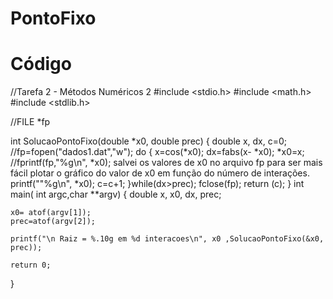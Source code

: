 # PontoFixo

# Código

//Tarefa 2 - Métodos Numéricos 2
#include <stdio.h>
#include <math.h>
#include <stdlib.h>

//FILE *fp

int SolucaoPontoFixo(double *x0, double prec)
{
	double x, dx, c=0;
	//fp=fopen("dados1.dat","w"); 
	do
	{
		x=cos(*x0);
		dx=fabs(x- *x0);
		*x0=x;
		//fprintf(fp,"%g\n", *x0); salvei os valores de x0 no arquivo fp para ser mais fácil plotar o gráfico do valor de x0 em função do número de interações.
		printf(""%g\n", *x0);
		c=c+1;
	}while(dx>prec);
	fclose(fp);
	return (c);
}
int main( int argc,char **argv)
{
	double x, x0, dx, prec;
	
	x0= atof(argv[1]);
	prec=atof(argv[2]);
	
	printf("\n Raiz = %.10g em %d interacoes\n", x0 ,SolucaoPontoFixo(&x0, prec));
	
	return 0;
}

